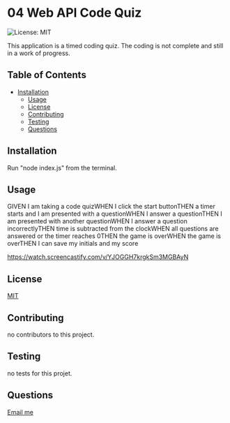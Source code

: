 # 04 Web API Code Quiz

![License: MIT](https://img.shields.io/badge/License-MIT-yellow.svg)

This application is a timed coding quiz.  The coding is not complete and still in a work of progress.

## Table of Contents
* [Installation](#installation)
  * [Usage](#usage)
  * [License](#license)
  * [Contributing](#contributing)
  * [Testing](#testing)
  * [Questions](#questions)

<a name="installation"/>

## Installation

Run "node index.js" from the terminal.

<a name="usage"/>

## Usage

GIVEN I am taking a code quizWHEN I click the start buttonTHEN a timer starts and I am presented with a questionWHEN I answer a questionTHEN I am presented with another questionWHEN I answer a question incorrectlyTHEN time is subtracted from the clockWHEN all questions are answered or the timer reaches 0THEN the game is overWHEN the game is overTHEN I can save my initials and my score

https://watch.screencastify.com/v/YJOGGH7krgkSm3MGBAyN

<a name="license"/>

## License

[MIT](https://opensource.org/license/mit-0/)


<a name="Contributing"/>

## Contributing

no contributors to this project.


<a name="testing"/>

## Testing

no tests for this projet.

<a name="questions"/>

## Questions

[Email me](mailto:gly80@comcast.net)


